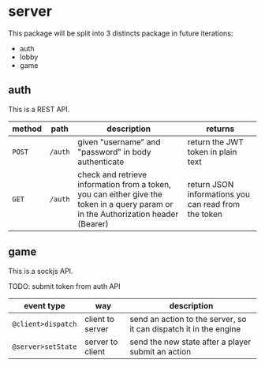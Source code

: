 # server

This package will be split into 3 distincts package in future iterations:

- auth
- lobby
- game

## auth

This is a REST API.

| method | path    | description                                                                                                                         | returns                                              |
| ------ | ------- | ----------------------------------------------------------------------------------------------------------------------------------- | ---------------------------------------------------- |
| `POST` | `/auth` | given "username" and "password" in body authenticate                                                                                | return the JWT token in plain text                   |
| `GET`  | `/auth` | check and retrieve information from a token, you can either give the token in a query param or in the Authorization header (Bearer) | return JSON informations you can read from the token |

## game

This is a sockjs API.

TODO: submit token from auth API

| event type         | way              | description                                                       |
| ------------------ | ---------------- | ----------------------------------------------------------------- |
| `@client>dispatch` | client to server | send an action to the server, so it can dispatch it in the engine |
| `@server>setState` | server to client | send the new state after a player submit an action                |
